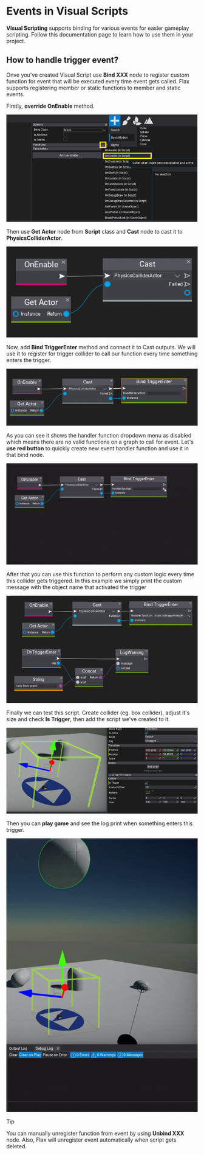 # Events in Visual Scripts

**Visual Scripting** supports binding for various events for easier gameplay scripting. Follow this documentation page to learn how to use them in your project.

## How to handle trigger event?

Onve you've created Visual Script use **Bind XXX** node to register custom function for event that will be executed every time event gets called. Flax supports registering member or static functions to member and static events.

Firstly, **override OnEnable** method.

![Override OnEnable method in Visual Script](media/override-on-enable.png)

Then use **Get Actor** node from **Script** class and **Cast** node to cast it to **PhysicsColliderActor**.

![Cast Actor to Physicsc Collider Actor](media/cast-actor-to-collder.png)

Now, add **Bind TriggerEnter** method and connect it to Cast outputs. We will use it to register for trigger collider to call our function every time something enters the trigger.

![Bind Trigger Enter Event](media/bind-trigger-enter.png)

As you can see it shows the handler function dropdown menu as disabled which means there are no valid functions on a graph to call for event. Let's **use red button** to quickly create new event handler function and use it in that bind node.

![Add Trigger Event Handler Function](media/add-trigger-event-handler.gif)

After that you can use this function to perform any custom logic every time this collider gets triggered. In this example we simply print the custom message with the object name that activated the trigger

![Event Handler Function](media/event-trigger-handler.png)

Finally we can test this script. Create collider (eg. box collider), adjust it's size and check **Is Trigger**, then add the script we've created to it.

![Trigger Event Setup](media/event-trigger-setup.png)

Then you can **play game** and see the log print when something enters this trigger.

![Trigger Event Showcase](media/vs-trigger-event-showcase.gif)

> [!Tip]
> You can manually unregister function from event by using **Unbind XXX** node. Also, Flax will unregister event automatically when script gets deleted.
